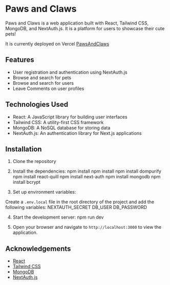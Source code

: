 # Paws and Claws

Paws and Claws is a web application built with React, Tailwind CSS, MongoDB, and NextAuth.js. It is a platform for users to showcase their cute pets!

It is currently deployed on Vercel
[PawsAndClaws](https://paws-and-claws-seven.vercel.app/)

## Features

- User registration and authentication using NextAuth.js
- Browse and search for pets
- Browse and search for users
- Leave Comments on user profiles

## Technologies Used

- React: A JavaScript library for building user interfaces
- Tailwind CSS: A utility-first CSS framework
- MongoDB: A NoSQL database for storing data
- NextAuth.js: An authentication library for Next.js applications

## Installation

1. Clone the repository

2. Install the dependencies:
npm install
npm install npm install dompurify
npm install react-quill
npm install next-auth
npm install mongodb
npm install bcrypt

3. Set up environment variables:

Create a `.env.local` file in the root directory of the project and add the following variables:
NEXTAUTH_SECRET
DB_USER
DB_PASSWORD

4. Start the development server:
npm run dev

5. Open your browser and navigate to `http://localhost:3000` to view the application.


## Acknowledgements

- [React](https://reactjs.org)
- [Tailwind CSS](https://tailwindcss.com)
- [MongoDB](https://www.mongodb.com)
- [NextAuth.js](https://next-auth.js.org)

